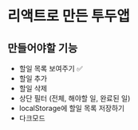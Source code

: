 # 리액트로 만든 투두앱 

## 만들어야할 기능 
* 할일 목록 보여주기 ✅
* 할일 추가 
* 할일 삭제 
* 상단 필터 (전체, 해야할 일, 완료된 일)
* localStorage에 할일 목록 저장하기
* 다크모드 